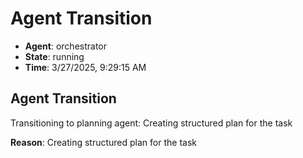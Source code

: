 # Agent Transition

- **Agent**: orchestrator
- **State**: running
- **Time**: 3/27/2025, 9:29:15 AM

## Agent Transition

Transitioning to planning agent: Creating structured plan for the task

**Reason**: Creating structured plan for the task

